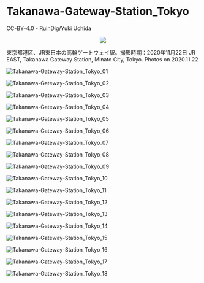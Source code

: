 # Takanawa-Gateway-Station_Tokyo
CC-BY-4.0 - RuinDig/Yuki Uchida
<div style="text-align: center;"><a href="https://creativecommons.org/licenses/by/4.0/deed.ja"><img src="https://user-images.githubusercontent.com/20723919/145936543-577c7705-90e2-4d56-ad5d-26b0fbcea02d.png" /></a></div>

東京都港区、JR東日本の高輪ゲートウェイ駅。撮影時期：2020年11月22日 JR EAST, Takanawa Gateway Station, Minato City, Tokyo. Photos on 2020.11.22

![Takanawa-Gateway-Station_Tokyo_01](https://user-images.githubusercontent.com/20723919/107599981-b63ed580-6c65-11eb-8759-7397acb3247a.jpg)

![Takanawa-Gateway-Station_Tokyo_02](https://user-images.githubusercontent.com/20723919/107599987-b7700280-6c65-11eb-8049-07ab6510b2db.jpg)

![Takanawa-Gateway-Station_Tokyo_03](https://user-images.githubusercontent.com/20723919/107599990-b8089900-6c65-11eb-823f-116804a36ffb.jpg)

![Takanawa-Gateway-Station_Tokyo_04](https://user-images.githubusercontent.com/20723919/107599991-b8a12f80-6c65-11eb-9cb9-e67937b95e3e.jpg)

![Takanawa-Gateway-Station_Tokyo_05](https://user-images.githubusercontent.com/20723919/107599992-b939c600-6c65-11eb-8aae-7b1a5253f745.jpg)

![Takanawa-Gateway-Station_Tokyo_06](https://user-images.githubusercontent.com/20723919/107599993-b9d25c80-6c65-11eb-9249-aeb8dd1185af.jpg)

![Takanawa-Gateway-Station_Tokyo_07](https://user-images.githubusercontent.com/20723919/107599994-b9d25c80-6c65-11eb-8fa1-597313c997e9.jpg)

![Takanawa-Gateway-Station_Tokyo_08](https://user-images.githubusercontent.com/20723919/107599995-ba6af300-6c65-11eb-9d3c-027c8b2f5e0a.jpg)

![Takanawa-Gateway-Station_Tokyo_09](https://user-images.githubusercontent.com/20723919/107599996-bb038980-6c65-11eb-990c-2329152283bc.jpg)

![Takanawa-Gateway-Station_Tokyo_10](https://user-images.githubusercontent.com/20723919/107599997-bb9c2000-6c65-11eb-9a4d-d7c9aff87069.jpg)

![Takanawa-Gateway-Station_Tokyo_11](https://user-images.githubusercontent.com/20723919/107599998-bc34b680-6c65-11eb-9096-452306501534.jpg)

![Takanawa-Gateway-Station_Tokyo_12](https://user-images.githubusercontent.com/20723919/107599999-bccd4d00-6c65-11eb-996e-df2f8da7efbe.jpg)

![Takanawa-Gateway-Station_Tokyo_13](https://user-images.githubusercontent.com/20723919/107600001-bd65e380-6c65-11eb-93be-db5c291fdd3d.jpg)

![Takanawa-Gateway-Station_Tokyo_14](https://user-images.githubusercontent.com/20723919/107600003-bdfe7a00-6c65-11eb-84c4-b44228885d31.jpg)

![Takanawa-Gateway-Station_Tokyo_15](https://user-images.githubusercontent.com/20723919/107600006-be971080-6c65-11eb-8a19-288f9e6005fa.jpg)

![Takanawa-Gateway-Station_Tokyo_16](https://user-images.githubusercontent.com/20723919/107600008-bf2fa700-6c65-11eb-9d04-aeca7b6950da.jpg)

![Takanawa-Gateway-Station_Tokyo_17](https://user-images.githubusercontent.com/20723919/107600011-c060d400-6c65-11eb-8d68-67f87e6d6c85.jpg)

![Takanawa-Gateway-Station_Tokyo_18](https://user-images.githubusercontent.com/20723919/107600012-c0f96a80-6c65-11eb-88ac-dc6259009537.jpg)
